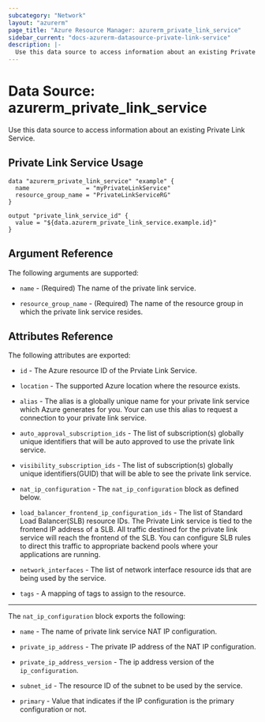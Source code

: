 ```yaml
---
subcategory: "Network"
layout: "azurerm"
page_title: "Azure Resource Manager: azurerm_private_link_service"
sidebar_current: "docs-azurerm-datasource-private-link-service"
description: |-
  Use this data source to access information about an existing Private Link Service.
---
```


# Data Source: azurerm_private_link_service

Use this data source to access information about an existing Private Link Service.


## Private Link Service Usage

```hcl
data "azurerm_private_link_service" "example" {
  name                = "myPrivateLinkService"
  resource_group_name = "PrivateLinkServiceRG"
}

output "private_link_service_id" {
  value = "${data.azurerm_private_link_service.example.id}"
}
```


## Argument Reference

The following arguments are supported:

* `name` - (Required) The name of the private link service.

* `resource_group_name` - (Required) The name of the resource group in which the private link service resides.


## Attributes Reference

The following attributes are exported:

* `id` - The Azure resource ID of the Prviate Link Service.

* `location` - The supported Azure location where the resource exists.

* `alias` - The alias is a globally unique name for your private link service which Azure generates for you. Your can use this alias to request a connection to your private link service.

* `auto_approval_subscription_ids` - The list of subscription(s) globally unique identifiers that will be auto approved to use the private link service.

* `visibility_subscription_ids` - The list of subscription(s) globally unique identifiers(GUID) that will be able to see the private link service.

* `nat_ip_configuration` - The `nat_ip_configuration` block as defined below.

* `load_balancer_frontend_ip_configuration_ids` - The list of Standard Load Balancer(SLB) resource IDs. The Private Link service is tied to the frontend IP address of a SLB. All traffic destined for the private link service will reach the frontend of the SLB. You can configure SLB rules to direct this traffic to appropriate backend pools where your applications are running.

* `network_interfaces` - The list of network interface resource ids that are being used by the service.

* `tags` - A mapping of tags to assign to the resource.


---

The `nat_ip_configuration` block exports the following:

* `name` - The name of private link service NAT IP configuration.

* `private_ip_address` - The private IP address of the NAT IP configuration.

* `private_ip_address_version` - The ip address version of the `ip_configuration`.

* `subnet_id` - The resource ID of the subnet to be used by the service.

* `primary` - Value that indicates if the IP configuration is the primary configuration or not.

